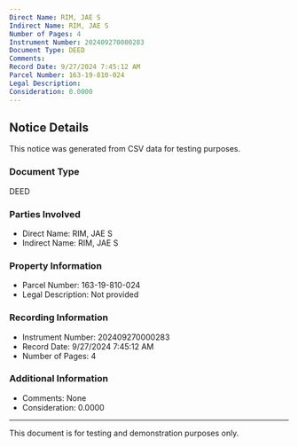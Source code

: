 ```yaml
---
Direct Name: RIM, JAE S
Indirect Name: RIM, JAE S
Number of Pages: 4
Instrument Number: 202409270000283
Document Type: DEED
Comments: 
Record Date: 9/27/2024 7:45:12 AM
Parcel Number: 163-19-810-024
Legal Description: 
Consideration: 0.0000
---
```


## Notice Details

This notice was generated from CSV data for testing purposes.

### Document Type
DEED

### Parties Involved
- Direct Name: RIM, JAE S
- Indirect Name: RIM, JAE S

### Property Information
- Parcel Number: 163-19-810-024
- Legal Description: Not provided

### Recording Information
- Instrument Number: 202409270000283
- Record Date: 9/27/2024 7:45:12 AM
- Number of Pages: 4

### Additional Information
- Comments: None
- Consideration: 0.0000

---

This document is for testing and demonstration purposes only.
